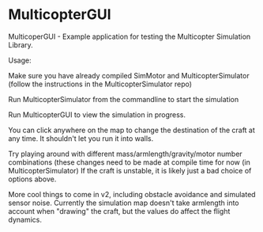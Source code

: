 MulticopterGUI
==============

MulticoperGUI - Example application for testing the Multicopter Simulation Library.

Usage:

  Make sure you have already compiled SimMotor and MulticopterSimulator (follow the
    instructions in the MulticopterSimulator repo)
    
  Run MulticopterSimulator from the commandline to start the simulation
  
  Run MulticopterGUI to view the simulation in progress.
  
  You can click anywhere on the map to change the destination of the craft at any
    time.  It shouldn't let you run it into walls.
  
  Try playing around with different mass/armlength/gravity/motor number combinations
    (these changes need to be made at compile time for now (in MulticopterSimulator)
    If the craft is unstable, it is likely just a bad choice of options above.
  
  More cool things to come in v2, including obstacle avoidance and simulated sensor
   noise.
  Currently the simulation map doesn't take armlength into account when "drawing" 
    the craft, but the values do affect the flight dynamics.